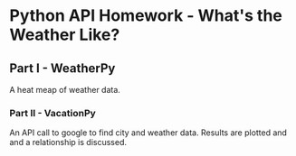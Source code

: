 # Python API Homework - What's the Weather Like?

## Part I - WeatherPy
A heat meap of weather data. 


### Part II - VacationPy
An API call to google to find city and weather data. Results are plotted and and a relationship is discussed. 



